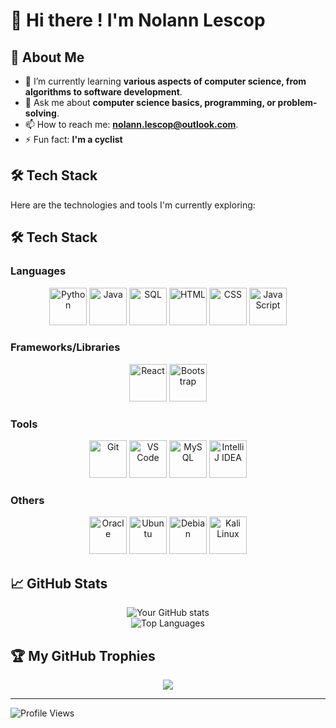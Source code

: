 # 👋 Hi there ! I'm Nolann Lescop

## 🚀 About Me
- 🌱 I’m currently learning **various aspects of computer science, from algorithms to software development**.
- 💬 Ask me about **computer science basics, programming, or problem-solving**.
- 📫 How to reach me: **nolann.lescop@outlook.com**.
- ⚡ Fun fact: **I'm a cyclist**

## 🛠️ Tech Stack
Here are the technologies and tools I'm currently exploring:
## 🛠️ Tech Stack

### **Languages**
<p align="center">
  <img src="https://cdn.jsdelivr.net/gh/devicons/devicon/icons/python/python-original.svg" alt="Python" width="60" height="60"/>
  <img src="https://cdn.jsdelivr.net/gh/devicons/devicon/icons/java/java-original.svg" alt="Java" width="60" height="60"/>
  <img src="https://cdn.jsdelivr.net/gh/devicons/devicon/icons/mysql/mysql-original.svg" alt="SQL" width="60" height="60"/>
  <img src="https://cdn.jsdelivr.net/gh/devicons/devicon/icons/html5/html5-original.svg" alt="HTML" width="60" height="60"/>
  <img src="https://cdn.jsdelivr.net/gh/devicons/devicon/icons/css3/css3-original.svg" alt="CSS" width="60" height="60"/>
  <img src="https://cdn.jsdelivr.net/gh/devicons/devicon/icons/javascript/javascript-original.svg" alt="JavaScript" width="60" height="60"/>
</p>

### **Frameworks/Libraries**
<p align="center">
  <img src="https://cdn.jsdelivr.net/gh/devicons/devicon/icons/react/react-original.svg" alt="React" width="60" height="60"/>
  <img src="https://cdn.jsdelivr.net/gh/devicons/devicon/icons/bootstrap/bootstrap-original.svg" alt="Bootstrap" width="60" height="60"/>
</p>

### **Tools**
<p align="center">
  <img src="https://cdn.jsdelivr.net/gh/devicons/devicon/icons/git/git-original.svg" alt="Git" width="60" height="60"/>
  <img src="https://cdn.jsdelivr.net/gh/devicons/devicon/icons/vscode/vscode-original.svg" alt="VS Code" width="60" height="60"/>
  <img src="https://cdn.jsdelivr.net/gh/devicons/devicon/icons/mysql/mysql-original-wordmark.svg" alt="MySQL" width="60" height="60"/>
  <img src="https://cdn.jsdelivr.net/gh/devicons/devicon/icons/intellij/intellij-original.svg" alt="IntelliJ IDEA" width="60" height="60"/>
</p>

### **Others**
<p align="center">
  <img src="https://cdn.jsdelivr.net/gh/devicons/devicon/icons/oracle/oracle-original.svg" alt="Oracle" width="60" height="60"/>
  <img src="https://cdn.jsdelivr.net/gh/devicons/devicon/icons/ubuntu/ubuntu-plain.svg" alt="Ubuntu" width="60" height="60"/>
  <img src="https://cdn.jsdelivr.net/gh/devicons/devicon/icons/debian/debian-original.svg" alt="Debian" width="60" height="60"/>
  <img src="https://cdn.jsdelivr.net/gh/devicons/devicon/icons/linux/linux-original.svg" alt="Kali Linux" width="60" height="60"/>
</p>

## 📈 GitHub Stats
<div align="center">
  <img src="https://github-readme-stats.vercel.app/api?username=nolann-alt&show_icons=true&theme=radical" alt="Your GitHub stats" />
  <br>
  <img src="https://github-readme-stats.vercel.app/api/top-langs/?username=nolann-alt&layout=compact&theme=radical" alt="Top Languages" />
</div>

## 🏆 My GitHub Trophies
<div align="center">
  <img src="https://github-profile-trophy.vercel.app/?username=nolann-alt&theme=radical)](https://github.com/ryo-ma/github-profile-trophy" />
</div>

---

![Profile Views](https://komarev.com/ghpvc/?username=nolann-alt&color=blue&style=flat-square)
